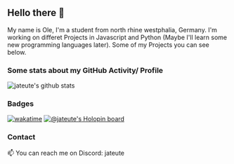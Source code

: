 ## Hello there 👋
My name is Ole, I'm a student from north rhine westphalia, Germany. I'm working on differet Projects in Javascript and Python (Maybe I'll learn some new programming languages later). Some of my Projects you can see below.

### Some stats about my GitHub Activity/ Profile
![jateute's github stats](https://github-readme-stats.vercel.app/api?username=jateute&count_private=true&show_icons=true&theme=dark)

### Badges
[![wakatime](https://wakatime.com/badge/user/431e9cc4-66f0-45be-8041-a28c39badb37.svg)](https://wakatime.com/@431e9cc4-66f0-45be-8041-a28c39badb37)
[![@jateute's Holopin board](https://holopin.me/jateute)](https://holopin.io/@jateute)

### Contact
📫 You can reach me on Discord: jateute
<!--
**jateute/jateute** is a ✨ _special_ ✨ repository because its `README.md` (this file) appears on your GitHub profile.

Here are some ideas to get you started:

- 🔭 I’m currently working on ...
- 🌱 I’m currently learning ...
- 👯 I’m looking to collaborate on ...
- 🤔 I’m looking for help with ...
- 💬 Ask me about ...
- 📫 How to reach me: ...
- 😄 Pronouns: ...
- ⚡ Fun fact: ...
-->
